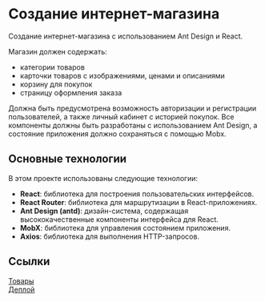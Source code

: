 # Создание интернет-магазина

Создание интернет-магазина с использованием Ant Design и React.

Магазин должен содержать:

- категории товаров
- карточки товаров с изображениями, ценами и описаниями
- корзину для покупок
- страницу оформления заказа

Должна быть предусмотрена возможность авторизации и регистрации пользователей, а также личный кабинет с историей покупок.
Все компоненты должны быть разработаны с использованием Ant Design, а состояние приложения должно сохраняться с помощью Mobx.

## Основные технологии

В этом проекте использованы следующие технологии:

- **React**: библиотека для построения пользовательских интерфейсов.
- **React Router**: библиотека для маршрутизации в React-приложениях.
- **Ant Design (antd)**: дизайн-система, содержащая высококачественные компоненты интерфейса для React.
- **MobX**: библиотека для управления состоянием приложения.
- **Axios**: библиотека для выполнения HTTP-запросов.

## Ссылки

[Товары](https://mokky.dev/)  
[Деплой](https://shos-store-1mm3x9krk-vzdohins-projects.vercel.app/sneakers)
